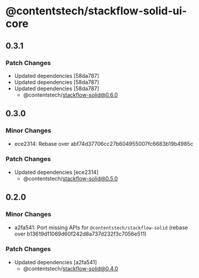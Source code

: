 # @contentstech/stackflow-solid-ui-core

## 0.3.1

### Patch Changes

- Updated dependencies [58da787]
- Updated dependencies [58da787]
- Updated dependencies [58da787]
  - @contentstech/stackflow-solid@0.6.0

## 0.3.0

### Minor Changes

- ece2314: Rebase over abf74d37706cc27b604955007fc6683b19b4985c

### Patch Changes

- Updated dependencies [ece2314]
  - @contentstech/stackflow-solid@0.5.0

## 0.2.0

### Minor Changes

- a2fa541: Port missing APIs for `@contentstech/stackflow-solid` (rebase over b13619d11069d60f242d8a737d232f3c7056e511)

### Patch Changes

- Updated dependencies [a2fa541]
  - @contentstech/stackflow-solid@0.4.0
